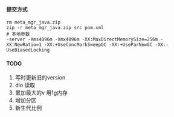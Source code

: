 #### 提交方式

```shell
rm meta_mgr_java.zip
zip -r meta_mgr_java.zip src pom.xml
# 本地参数
-server -Xms4096m -Xmx4096m -XX:MaxDirectMemorySize=256m -XX:NewRatio=1 -XX:+UseConcMarkSweepGC -XX:+UseParNewGC -XX:-UseBiasedLocking
```

#### TODO

1. 写时更新旧的version 
2. dio 读取
3. 累加最大的v 用1g内存
4. 增加分区
5. 新生代比例
